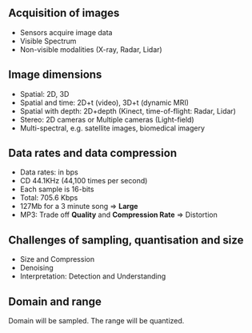 ## Acquisition of images

- Sensors acquire image data
- Visible Spectrum
- Non-visible modalities (X-ray, Radar, Lidar)

## Image dimensions

- Spatial: 2D, 3D
- Spatial and time: 2D+t (video), 3D+t (dynamic MRI)
- Spatial with depth: 2D+depth (Kinect, time-of-flight: Radar, Lidar)
- Stereo: 2D cameras or Multiple cameras (Light-field)
- Multi-spectral, e.g. satellite images, biomedical imagery

## Data rates and data compression

- Data rates: in bps
- CD 44.1KHz (44,100 times per second)
- Each sample is 16-bits
- Total: 705.6 Kbps
- 127Mb for a 3 minute song => **Large**
- MP3: Trade off **Quality** and **Compression Rate** => Distortion

## Challenges of sampling, quantisation and size

- Size and Compression
- Denoising
- Interpretation: Detection and Understanding

## Domain and range

Domain will be sampled. The range will be quantized. 

